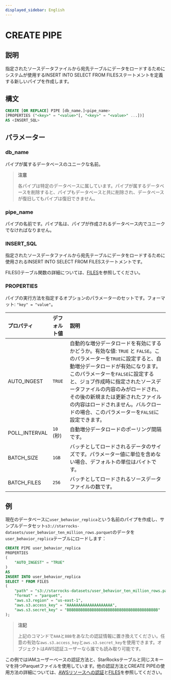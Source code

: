 ```yaml
---
displayed_sidebar: English
---
```


# CREATE PIPE

## 説明

指定されたソースデータファイルから宛先テーブルにデータをロードするためにシステムが使用するINSERT INTO SELECT FROM FILESステートメントを定義する新しいパイプを作成します。

## 構文

```SQL
CREATE [OR REPLACE] PIPE [db_name.]<pipe_name> 
[PROPERTIES ("<key>" = "<value>"[, "<key>" = "<value>" ...])]
AS <INSERT_SQL>
```

## パラメーター

### db_name

パイプが属するデータベースのユニークな名前。

> **注意**
>
> 各パイプは特定のデータベースに属しています。パイプが属するデータベースを削除すると、パイプもデータベースと共に削除され、データベースが復旧してもパイプは復旧できません。

### pipe_name

パイプの名前です。パイプ名は、パイプが作成されるデータベース内でユニークでなければなりません。

### INSERT_SQL

指定されたソースデータファイルから宛先テーブルにデータをロードするために使用されるINSERT INTO SELECT FROM FILESステートメントです。

FILES()テーブル関数の詳細については、[FILES](../../../sql-reference/sql-functions/table-functions/files.md)を参照してください。

### PROPERTIES

パイプの実行方法を指定するオプションのパラメーターのセットです。フォーマット: `"key" = "value"`。

| プロパティ      | デフォルト値 | 説明                                                  |
| :------------ | :------------ | :----------------------------------------------------------- |
| AUTO_INGEST   | `TRUE`        | 自動的な増分データロードを有効にするかどうか。有効な値: `TRUE` と `FALSE`。このパラメーターを`TRUE`に設定すると、自動増分データロードが有効になります。このパラメーターを`FALSE`に設定すると、ジョブ作成時に指定されたソースデータファイルの内容のみがロードされ、その後の新規または更新されたファイルの内容はロードされません。バルクロードの場合、このパラメーターを`FALSE`に設定できます。 |
| POLL_INTERVAL | `10` (秒) | 自動増分データロードのポーリング間隔です。   |
| BATCH_SIZE    | `1GB`         | バッチとしてロードされるデータのサイズです。パラメーター値に単位を含めない場合、デフォルトの単位はバイトです。 |
| BATCH_FILES   | `256`         | バッチとしてロードされるソースデータファイルの数です。     |

## 例

現在のデータベースに`user_behavior_replica`という名前のパイプを作成し、サンプルデータセット`s3://starrocks-datasets/user_behavior_ten_million_rows.parquet`のデータを`user_behavior_replica`テーブルにロードします：

```SQL
CREATE PIPE user_behavior_replica
PROPERTIES
(
    "AUTO_INGEST" = "TRUE"
)
AS
INSERT INTO user_behavior_replica
SELECT * FROM FILES
(
    "path" = "s3://starrocks-datasets/user_behavior_ten_million_rows.parquet",
    "format" = "parquet",
    "aws.s3.region" = "us-east-1",
    "aws.s3.access_key" = "AAAAAAAAAAAAAAAAAAAA",
    "aws.s3.secret_key" = "BBBBBBBBBBBBBBBBBBBBBBBBBBBBBBBBBBBBBBBB"
); 
```

> **注記**
>
> 上記のコマンドで`AAA`と`BBB`をあなたの認証情報に置き換えてください。任意の有効な`aws.s3.access_key`と`aws.s3.secret_key`を使用できます。オブジェクトはAWS認証ユーザーなら誰でも読み取り可能です。

この例ではIAMユーザーベースの認証方法と、StarRocksテーブルと同じスキーマを持つParquetファイルを使用しています。他の認証方法とCREATE PIPEの使用方法の詳細については、[AWSリソースへの認証](../../../integrations/authenticate_to_aws_resources.md)と[FILES](../../../sql-reference/sql-functions/table-functions/files.md)を参照してください。
